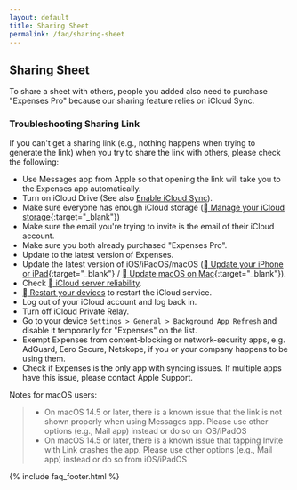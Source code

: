 ```yaml
---
layout: default
title: Sharing Sheet
permalink: /faq/sharing-sheet
---
```


## Sharing Sheet

To share a sheet with others, people you added also need to purchase "Expenses Pro" because our sharing feature relies on iCloud Sync.

### Troubleshooting Sharing Link

If you can't get a sharing link (e.g., nothing happens when trying to generate the link) when you try to share the link with others, please check the following:

- Use Messages app from Apple so that opening the link will take you to the Expenses app automatically.
- Turn on iCloud Drive (See also [Enable iCloud Sync](/faq/enable-icloud-sync)).
- Make sure everyone has enough iCloud storage ([ Manage your iCloud storage](https://support.apple.com/en-us/108922){:target="_blank"})
- Make sure the email you're trying to invite is the email of their iCloud account.
- Make sure you both already purchased "Expenses Pro".
- Update to the latest version of Expenses.
- Update the latest version of iOS/iPadOS/macOS ([ Update your iPhone or iPad](https://support.apple.com/en-us/118575){:target="_blank"} / [ Update macOS on Mac](https://support.apple.com/en-us/108382){:target="_blank"}).
- Check [ iCloud server reliability](https://www.apple.com/support/systemstatus/).
- [ Restart your devices](https://support.apple.com/en-us/101603) to restart the iCloud service.
- Log out of your iCloud account and log back in.
- Turn off iCloud Private Relay.
- Go to your device `Settings > General > Background App Refresh` and disable it temporarily for "Expenses" on the list.
- Exempt Expenses from content-blocking or network-security apps, e.g. AdGuard, Eero Secure, Netskope, if you or your company happens to be using them.
- Check if Expenses is the only app with syncing issues. If multiple apps have this issue, please contact Apple Support.

Notes for macOS users:

> - On macOS 14.5 or later, there is a known issue that the link is not shown properly when using Messages app. Please use other options (e.g., Mail app) instead or do so on iOS/iPadOS
> - On macOS 14.5 or later, there is a known issue that tapping Invite with Link crashes the app. Please use other options (e.g., Mail app) instead or do so from iOS/iPadOS

{% include faq_footer.html %}
